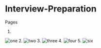 # Interview-Preparation



Pages

1.
![one](https://user-images.githubusercontent.com/64531116/139327780-d66046e9-a457-42d7-8eae-a1a72cd11fd9.png)
2.
![two](https://user-images.githubusercontent.com/64531116/139327831-09116246-dabc-45a4-8476-7babeb461fa8.png)
3.
![three](https://user-images.githubusercontent.com/64531116/139327853-e7b34983-4cc2-42e8-a39b-6f75dc86e508.png)
4.
![four](https://user-images.githubusercontent.com/64531116/139327879-36eca669-fac3-452d-b0c4-ae1247691c67.png)
5.
![six](https://user-images.githubusercontent.com/64531116/139327892-4806688e-f434-4320-98d9-cc95e8e4c73c.png)
